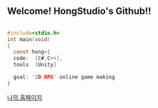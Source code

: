 ## Welcome! HongStudio's Github!!
```c

#include<stdio.h>
int main(void)
{
  const hong={
  code:  [C#,C++],
  tools  [Unity]

  goal: '2D RPG' online game making
}
```

[나의 홈페이지](https://660a8091e50ac480300f058a--comfy-meerkat-b601ab.netlify.app/)
